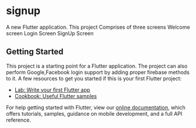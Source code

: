# signup

A new Flutter application.
This project Comprises of three screens
 Welcome screen
 Login Screen
 SignUp Screen

## Getting Started

This project is a starting point for a Flutter application.
The project can also perform Google,Facebook login support by adding proper firebase methods to it.
A few resources to get you started if this is your first Flutter project:

- [Lab: Write your first Flutter app](https://flutter.dev/docs/get-started/codelab)
- [Cookbook: Useful Flutter samples](https://flutter.dev/docs/cookbook)

For help getting started with Flutter, view our
[online documentation](https://flutter.dev/docs), which offers tutorials,
samples, guidance on mobile development, and a full API reference.
